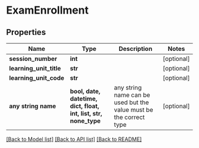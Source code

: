 # ExamEnrollment


## Properties
Name | Type | Description | Notes
------------ | ------------- | ------------- | -------------
**session_number** | **int** |  | [optional] 
**learning_unit_title** | **str** |  | [optional] 
**learning_unit_code** | **str** |  | [optional] 
**any string name** | **bool, date, datetime, dict, float, int, list, str, none_type** | any string name can be used but the value must be the correct type | [optional]

[[Back to Model list]](../README.md#documentation-for-models) [[Back to API list]](../README.md#documentation-for-api-endpoints) [[Back to README]](../README.md)


